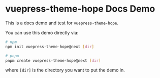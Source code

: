 # vuepress-theme-hope Docs Demo

This is a docs demo and test for `vuepress-theme-hope`.

You can use this demo directly via:

```bash
# npm
npm init vuepress-theme-hope@next [dir]

# pnpm
pnpm create vuepress-theme-hope@next [dir]
```

where `[dir]` is the directory you want to put the demo in.
